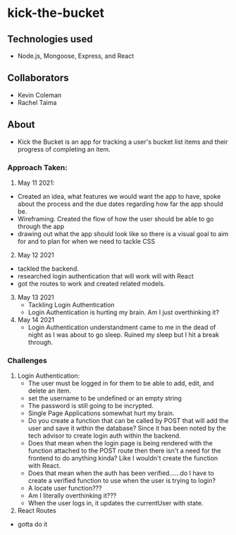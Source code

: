 # kick-the-bucket

## Technologies used
- Node.js, Mongoose, Express, and React

## Collaborators
- Kevin Coleman
- Rachel Taima

## About
- Kick the Bucket is an app for tracking a user's bucket list items and their progress of completing an item.

### Approach Taken:
1. May 11 2021:
  - Created an idea, what features we would want the app to have, spoke about the process and the due dates regarding how far the app should be.
  - Wireframing. Created the flow of how the user should be able to go through the app
  - drawing out what the app should look like so there is a visual goal to aim for and to plan for when we need to tackle CSS
2. May 12 2021
  - tackled the backend.
  - researched login authentication that will work will with React
  - got the routes to work and created related models.
3. May 13 2021
   - Tackling Login Authentication
   - Login Authentication is hurting my brain. Am I just overthinking it?
4. May 14 2021
   - Login Authentication understandment came to me in the dead of night as I was about to go sleep. Ruined my sleep but I hit a break through. 

### Challenges
1. Login Authentication:
   - The user must be logged in for them to be able to add, edit, and delete an item.
   - set the username to be undefined or an empty string
   - The password is still going to be incrypted.
   - Single Page Applications somewhat hurt my brain.
   - Do you create a function that can be called by POST that will add the user and save it within the database? Since it has been noted by the tech advisor to create login auth within the backend.
   - Does that mean when the login page is being rendered with the function attached to the POST route then there isn't a need for the frontend to do anything kinda? Like I wouldn't create the function with React.
   - Does that mean when the auth has been verified......do I have to create a verified function to use when the user is trying to login?
   - A locate user function???
   - Am I literally overthinking it???
   - When the user logs in, it updates the currentUser with state.
  2. React Routes
   - gotta do it
